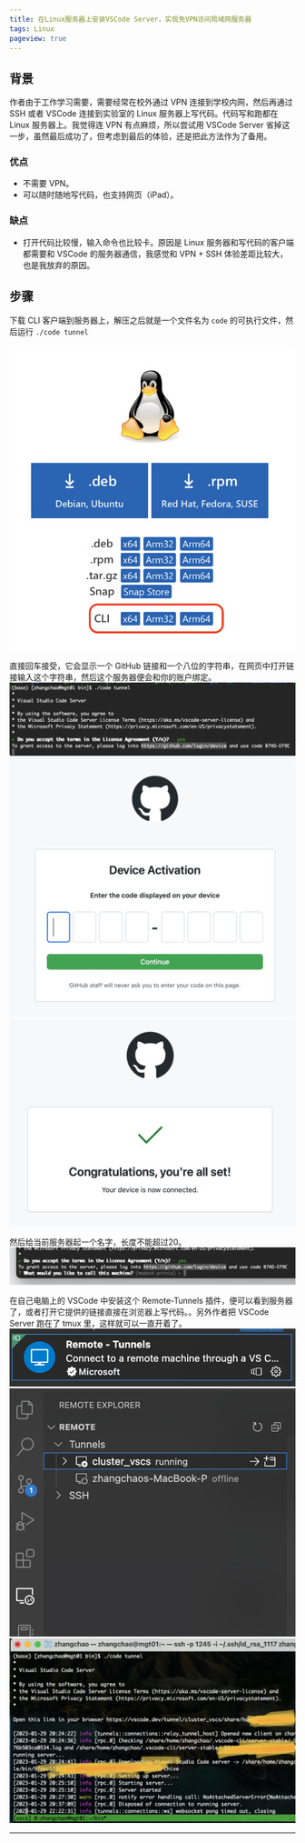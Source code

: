 ```yaml
---
title: 在Linux服务器上安装VSCode Server，实现免VPN访问局域网服务器
tags: Linux
pageview: true
---
```



## 背景
作者由于工作学习需要，需要经常在校外通过 VPN 连接到学校内网，然后再通过 SSH 或者 VSCode 连接到实验室的 Linux 服务器上写代码。代码写和跑都在 Linux 服务器上。我觉得连 VPN 有点麻烦，所以尝试用 VSCode Server 省掉这一步，虽然最后成功了，但考虑到最后的体验，还是把此方法作为了备用。 


### 优点
- 不需要 VPN。
- 可以随时随地写代码，也支持网页（iPad）。


### 缺点
- 打开代码比较慢，输入命令也比较卡。原因是 Linux 服务器和写代码的客户端都需要和 VSCode 的服务器通信，我感觉和 VPN + SSH 体验差距比较大，也是我放弃的原因。


## 步骤
下载 CLI 客户端到服务器上，解压之后就是一个文件名为 `code` 的可执行文件，然后运行 `./code tunnel`


![0](https://github.com/zhangchaosd/superchao/raw/master/_posts/assets/20230130/0.png)


直接回车接受，它会显示一个 GitHub 链接和一个八位的字符串，在网页中打开链接输入这个字符串，然后这个服务器便会和你的账户绑定。
![1](https://github.com/zhangchaosd/superchao/raw/master/_posts/assets/20230130/1.png)
![2](https://github.com/zhangchaosd/superchao/raw/master/_posts/assets/20230130/2.png)
![3](https://github.com/zhangchaosd/superchao/raw/master/_posts/assets/20230130/3.png)

然后给当前服务器起一个名字，长度不能超过20。
![4](https://github.com/zhangchaosd/superchao/raw/master/_posts/assets/20230130/4.png)

在自己电脑上的 VSCode 中安装这个 Remote-Tunnels 插件，便可以看到服务器了，或者打开它提供的链接直接在浏览器上写代码。。另外作者把 VSCode Server 跑在了 tmux 里，这样就可以一直开着了。
![5](https://github.com/zhangchaosd/superchao/raw/master/_posts/assets/20230130/5.png)
![6](https://github.com/zhangchaosd/superchao/raw/master/_posts/assets/20230130/6.png)
![7](https://github.com/zhangchaosd/superchao/raw/master/_posts/assets/20230130/7.png)



<!--more-->

---

<!-- If you like TeXt, don't forget to give me a star. :star2:

[![Star This Project](https://img.shields.io/github/stars/kitian616/jekyll-TeXt-theme.svg?label=Stars&style=social)](https://github.com/kitian616/jekyll-TeXt-theme/) -->
